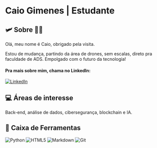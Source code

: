 # Caio Gimenes | Estudante
## 🛩 Sobre 👨‍💻
Olá, meu nome é Caio, obrigado pela visita.

Estou de mudança, partindo da área de drones, sem escalas, direto pra faculdade de ADS. Empolgado com o futuro da tecnologia!
#### Pra mais sobre mim, chama no LinkedIn:

[![LinkedIn](https://img.shields.io/badge/LinkedIn-0077B5?style=for-the-badge&logo=linkedin&logoColor=white)](https://www.linkedin.com/in/caio-gimenes-alves/)

## 💻 Áreas de interesse
Back-end, análise de dados, cibersegurança, blockchain e IA.

## 🧰 Caixa de Ferramentas

![Python](https://img.shields.io/badge/python-3670A0?style=for-the-badge&logo=python&logoColor=ffdd54)
![HTML5](https://img.shields.io/badge/HTML5-E34F26?style=for-the-badge&logo=html5&logoColor=white)
![Markdown](https://img.shields.io/badge/Markdown-000?style=for-the-badge&logo=markdown)
![Git](https://img.shields.io/badge/GIT-E44C30?style=for-the-badge&logo=git&logoColor=white)
